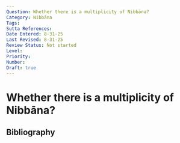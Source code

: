 ```yaml
---
Question: Whether there is a multiplicity of Nibbāna?
Category: Nibbāna
Tags: 
Sutta References: 
Date Entered: 8-31-25
Last Revised: 8-31-25
Review Status: Not started
Level: 
Priority: 
Number: 
Draft: true
---
```


# Whether there is a multiplicity of Nibbāna?

## Bibliography

<!-- 

Notes:



 -->
